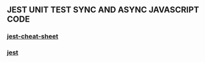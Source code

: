 ## JEST UNIT TEST SYNC AND ASYNC JAVASCRIPT CODE

### [ jest-cheat-sheet ](https://github.com/sapegin/jest-cheat-sheet)

### [ jest ](https://jestjs.io/)
